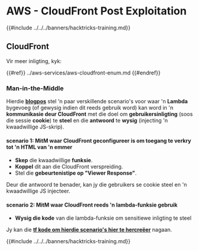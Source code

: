 # AWS - CloudFront Post Exploitation

{{#include ../../../banners/hacktricks-training.md}}

## CloudFront

Vir meer inligting, kyk:

{{#ref}}
../aws-services/aws-cloudfront-enum.md
{{#endref}}

### Man-in-the-Middle

Hierdie [**blogpos**](https://medium.com/@adan.alvarez/how-attackers-can-misuse-aws-cloudfront-access-to-make-it-rain-cookies-acf9ce87541c) stel 'n paar verskillende scenario's voor waar 'n **Lambda** bygevoeg (of gewysig indien dit reeds gebruik word) kan word in 'n **kommunikasie deur CloudFront** met die doel om **gebruikersinligting** (soos die sessie **cookie**) te **steel** en die **antwoord** te **wysig** (injecting 'n kwaadwillige JS-skrip).

#### scenario 1: MitM waar CloudFront geconfigureer is om toegang te verkry tot 'n HTML van 'n emmer

- **Skep** die kwaadwillige **funksie**.
- **Koppel** dit aan die CloudFront verspreiding.
- Stel die **gebeurtenistipe op "Viewer Response"**.

Deur die antwoord te benader, kan jy die gebruikers se cookie steel en 'n kwaadwillige JS injecteer.

#### scenario 2: MitM waar CloudFront reeds 'n lambda-funksie gebruik

- **Wysig die kode** van die lambda-funksie om sensitiewe inligting te steel

Jy kan die [**tf kode om hierdie scenario's hier te hercreëer**](https://github.com/adanalvarez/AWS-Attack-Scenarios/tree/main) nagaan.

{{#include ../../../banners/hacktricks-training.md}}
